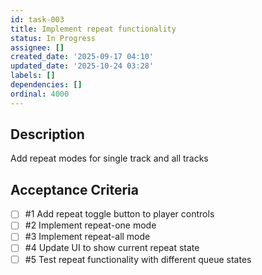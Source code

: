 ```yaml
---
id: task-003
title: Implement repeat functionality
status: In Progress
assignee: []
created_date: '2025-09-17 04:10'
updated_date: '2025-10-24 03:28'
labels: []
dependencies: []
ordinal: 4000
---
```


## Description

Add repeat modes for single track and all tracks

## Acceptance Criteria
<!-- AC:BEGIN -->
- [ ] #1 Add repeat toggle button to player controls
- [ ] #2 Implement repeat-one mode
- [ ] #3 Implement repeat-all mode
- [ ] #4 Update UI to show current repeat state
- [ ] #5 Test repeat functionality with different queue states
<!-- AC:END -->
